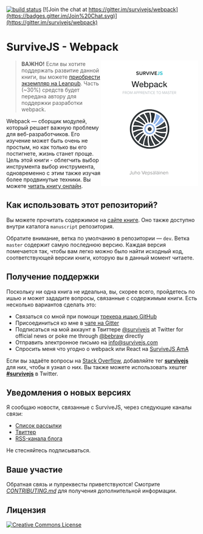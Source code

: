 [![build status](https://secure.travis-ci.org/survivejs/webpack-book.svg)](https://secure.travis-ci.org/survivejs/webpack-book) [![Join the chat at https://gitter.im/survivejs/webpack](https://badges.gitter.im/Join%20Chat.svg)](https://gitter.im/survivejs/webpack)

# SurviveJS - Webpack

<img align="right" width="255" height="329" src="manuscript/images/title_page_small.png" />

> **ВАЖНО!** Если вы хотите поддержать развитие данной книги, вы можете [приобрести экземпляр на Leanpub](https://leanpub.com/survivejs-webpack). Часть (~30%) средств будет передана автору для поддержки разработки webpack.

Webpack — сборщик модулей, который решает важную проблему для веб-разработчиков. Его изучение может быть очень не простым, но как только вы его постигнете, жизнь станет проще. Цель этой книги - облегчить выбор инструмента выбор инструмента, одновременно с этим также изучая более продвинутые техники. Вы можете [читать книгу онлайн](https://survivejs.com/webpack/introduction/).

## Как использовать этот репозиторий?

Вы можете прочитать содержимое на [сайте книге](https://survivejs.com/webpack/introduction/). Оно также доступно внутри каталога `manuscript` репозитория.

Обратите внимание, ветка по умолчанию в репозитории — `dev`. Ветка `master` содержит самую последнюю версию. Каждая версия помечается так, чтобы вам легко можно было найти исходный код, соответствующей версии книги, которую вы в данный момент читаете. 

## Получение поддержки

Поскольку ни одна книга не идеальна, вы, скорее всего, пройдетесь по ишью и может зададите вопросы, связанные с содержимым книги. Есть несколько вариантов сделать это:

* Связаться со мной при помощи [трекера ишью GitHub](https://github.com/survivejs/webpack/issues)
* Присоединиться ко мне в [чате на Gitter](https://gitter.im/survivejs/webpack)
* Подписаться на мой аккаунт в Твиттере [@survivejs](https://twitter.com/survivejs) at Twitter for official news or poke me through [@bebraw](https://twitter.com/bebraw) directly
* Отправить электронное письмо на [info@survivejs.com](mailto:info@survivejs.com)
* Спросить меня что угодно о webpack или React на [SurviveJS AmA](https://github.com/survivejs/ama/issues)

Если вы задаёте вопросы на [Stack Overflow](https://stackoverflow.com/search?q=survivejs), добавляйте тег [**survivejs**](https://stackoverflow.com/questions/tagged/survivejs) для них, чтобы я узнал о них. Вы также можете использовать хештег [**#survivejs**](https://twitter.com/hashtag/survivejs?src=hash) в Twitter.

## Уведомления о новых версиях

Я сообщаю новости, связанные с SurviveJS, через следующие каналы связи:

* [Список рассылки](https://eepurl.com/bth1v5)
* [Твиттер](https://twitter.com/survivejs)
* [RSS-канала блога](https://survivejs.com/atom.xml)

Не стесняйтесь подписываться.

## Ваше участие

Обратная связь и пулреквесты приветствуются! Смотрите [*CONTRIBUTING.md*](CONTRIBUTING.md) для получения дополнительной информации.

## Лицензия

<a rel="license" href="https://creativecommons.org/licenses/by-nc-nd/3.0/"><img alt="Creative Commons License" style="border-width:0" src="https://i.creativecommons.org/l/by-nc-nd/3.0/88x31.png" /></a>
